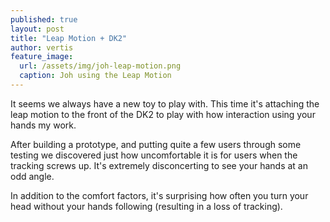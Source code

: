 ```yaml
---
published: true
layout: post
title: "Leap Motion + DK2"
author: vertis
feature_image:
  url: /assets/img/joh-leap-motion.png
  caption: Joh using the Leap Motion
---
```


It seems we always have a new toy to play with. This time it's attaching the leap motion to the front of the DK2 to play with how interaction using your hands my work.

After building a prototype, and putting quite a few users through some testing we discovered just how uncomfortable it is for users when the tracking screws up. It's extremely disconcerting to see your hands at an odd angle.

In addition to the comfort factors, it's surprising how often you turn your head without your hands following (resulting in a loss of tracking).
